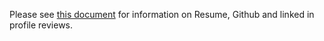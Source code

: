 Please see [this document](https://docs.google.com/document/d/1SSq7VLeWarH2tOBh6zXIIDK7yhdnPfFpzD7hhWcXZec/edit#heading=h.6wsdiqz6jxse) for information on Resume, Github and linked in profile reviews. 
